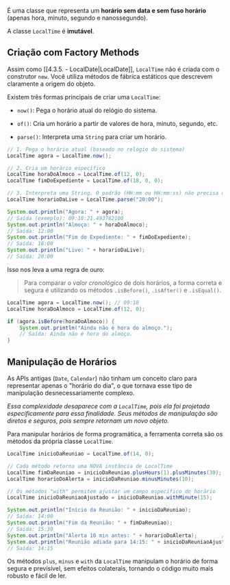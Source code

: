 É uma classe que representa um **horário sem data e sem fuso horário** (apenas hora, minuto, segundo e nanossegundo).

A classe `LocalTime` é **imutável**.

## Criação com Factory Methods

Assim como [[4.3.5. - LocalDate|LocalDate]], `LocalTime` não é criada com o construtor `new`. Você utiliza métodos de fábrica estáticos que descrevem claramente a origem do objeto.

Existem três formas principais de criar uma `LocalTime`:

- `now()`: Pega o horário atual do relógio do sistema.
    
- `of()`: Cria um horário a partir de valores de hora, minuto, segundo, etc.
    
- `parse()`: Interpreta uma `String` para criar um horário.
    

```Java
// 1. Pega o horário atual (baseado no relógio do sistema)
LocalTime agora = LocalTime.now();

// 2. Cria um horário específico
LocalTime horaDoAlmoco = LocalTime.of(12, 0);
LocalTime fimDoExpediente = LocalTime.of(18, 0, 0);

// 3. Interpreta uma String. O padrão (HH:mm ou HH:mm:ss) não precisa de formatador.
LocalTime horarioDaLive = LocalTime.parse("20:00");

System.out.println("Agora: " + agora);
// Saída (exemplo): 09:18:21.493782100
System.out.println("Almoço: " + horaDoAlmoco);
// Saída: 12:00
System.out.println("Fim do Expediente: " + fimDoExpediente);
// Saída: 18:00
System.out.println("Live: " + horarioDaLive);
// Saída: 20:00
```

Isso nos leva a uma regra de ouro:

> Para comparar o _valor cronológico_ de dois horários, a forma correta e segura é utilizando os métodos `.isBefore()`, `.isAfter()` e `.isEqual()`.

```Java
LocalTime agora = LocalTime.now(); // 09:18
LocalTime horaDoAlmoco = LocalTime.of(12, 0);

if (agora.isBefore(horaDoAlmoco)) {
    System.out.println("Ainda não é hora do almoço.");
    // Saída: Ainda não é hora do almoço.
}
```

## Manipulação de Horários

As APIs antigas (`Date`, `Calendar`) não tinham um conceito claro para representar apenas o "horário do dia", o que tornava esse tipo de manipulação desnecessariamente complexo.

_Essa complexidade desaparece com a `LocalTime`, pois ela foi projetada especificamente para essa finalidade. Seus métodos de manipulação são diretos e seguros, pois sempre retornam um novo objeto._

Para manipular horários de forma programática, a ferramenta correta são os métodos da própria classe `LocalTime`.

```Java
LocalTime inicioDaReuniao = LocalTime.of(14, 0);

// Cada método retorna uma NOVA instância de LocalTime
LocalTime fimDaReuniao = inicioDaReuniao.plusHours(1).plusMinutes(30);
LocalTime horarioDoAlerta = inicioDaReuniao.minusMinutes(10);

// Os métodos "with" permitem ajustar um campo específico do horário
LocalTime inicioDaReuniaoAjustado = inicioDaReuniao.withMinute(15);

System.out.println("Início da Reunião: " + inicioDaReuniao);
// Saída: 14:00
System.out.println("Fim da Reunião: " + fimDaReuniao);
// Saída: 15:30
System.out.println("Alerta 10 min antes: " + horarioDoAlerta);        // Saída: 13:50
System.out.println("Reunião adiada para 14:15: " + inicioDaReuniaoAjustado);
// Saída: 14:15
```

Os métodos `plus`, `minus` e `with` da `LocalTime` manipulam o horário de forma segura e previsível, sem efeitos colaterais, tornando o código muito mais robusto e fácil de ler.